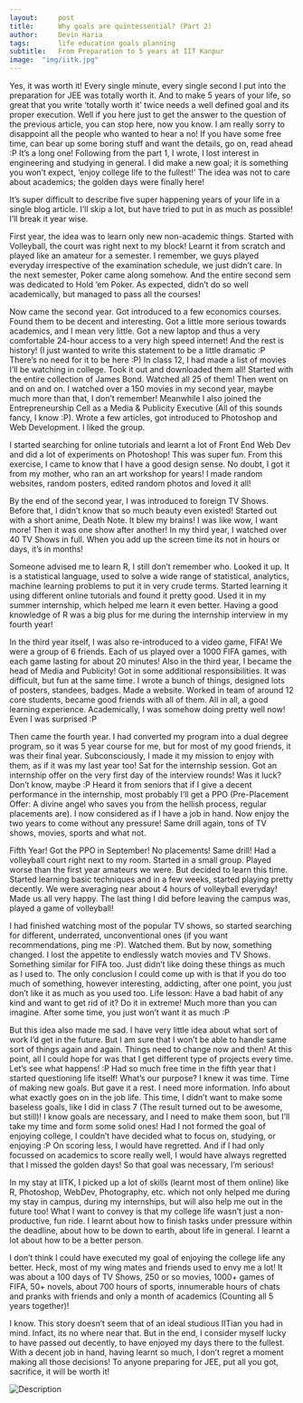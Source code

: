 ```yaml
---
layout:     post
title:      Why goals are quintessential? (Part 2)
author:     Devin Haria
tags: 		life education goals planning
subtitle:  	From Preparation to 5 years at IIT Kanpur
image:  "img/iitk.jpg"  
---
```

<!-- Start Writing Below in Markdown -->
Yes, it was worth it! Every single minute, every single second I put into the preparation for JEE was totally worth it. And to make 5 years of your life, so great that you write ‘totally worth it’ twice needs a well defined goal and its proper execution. Well if you here just to get the answer to the question of the previous article, you can stop here, now you know. I am really sorry to disappoint all the people who wanted to hear a no! If you have some free time, can bear up some boring stuff and want the details, go on, read ahead :P It’s a long one!
Following from the part 1, I wrote, I lost interest in engineering and studying in general. I did make a new goal; it is something you won’t expect, ‘enjoy college life to the fullest!’ The idea was not to care about academics; the golden days were finally here! 

It’s super difficult to describe five super happening years of your life in a single blog article. I’ll skip a lot, but have tried to put in as much as possible! I’ll break it year wise. 

First year, the idea was to learn only new non-academic things. Started with Volleyball, the court was right next to my block! Learnt it from scratch and played like an amateur for a semester. I remember, we guys played everyday irrespective of the examination schedule, we just didn’t care. In the next semester, Poker came along somehow. And the entire second sem was dedicated to Hold ‘em Poker. As expected, didn’t do so well academically, but managed to pass all the courses! 

Now came the second year. Got introduced to a few economics courses. Found them to be decent and interesting. Got a little more serious towards academics, and I mean very little. Got a new laptop and thus a very comfortable 24-hour access to a very high speed internet! And the rest is history! (I just wanted to write this statement to be a little dramatic :P There’s no need for it to be here :P) In class 12, I had made a list of movies I’ll be watching in college. Took it out and downloaded them all! Started with the entire collection of James Bond. Watched all 25 of them! Then went on and on and on. I watched over a 150 movies in my second year, maybe much more than that, I don’t remember! Meanwhile I also joined the Entrepreneurship Cell as a Media & Publicity Executive (All of this sounds fancy, I know :P). Wrote a few articles, got introduced to Photoshop and Web Development. I liked the group.

I started searching for online tutorials and learnt a lot of Front End Web Dev and did a lot of experiments on Photoshop! This was super fun. From this exercise, I came to know that I have a good design sense. No doubt, I got it from my mother, who ran an art workshop for years! I made random websites, random posters, edited random photos and loved it all!

By the end of the second year, I was introduced to foreign TV Shows. Before that, I didn’t know that so much beauty even existed! Started out with a short anime, Death Note. It blew my brains! I was like wow, I want more! Then it was one show after another! In my third year, I watched over 40 TV Shows in full. When you add up the screen time its not in hours or days, it’s in months! 

Someone advised me to learn R, I still don’t remember who. Looked it up. It is a statistical language, used to solve a wide range of statistical, analytics, machine learning problems to put it in very crude terms. Started learning it using different online tutorials and found it pretty good. Used it in my summer internship, which helped me learn it even better. Having a good knowledge of R was a big plus for me during the internship interview in my fourth year!

In the third year itself, I was also re-introduced to a video game, FIFA! We were a group of 6 friends. Each of us played over a 1000 FIFA games, with each game lasting for about 20 minutes! Also in the third year, I became the head of Media and Publicity! Got in some additional responsibilities. It was difficult, but fun at the same time. I wrote a bunch of things, designed lots of posters, standees, badges. Made a website. Worked in team of around 12 core students, became good friends with all of them. All in all, a good learning experience. Academically, I was somehow doing pretty well now! Even I was surprised :P

Then came the fourth year. I had converted my program into a dual degree program, so it was 5 year course for me, but for most of my good friends, it was their final year. Subconsciously, I made it my mission to enjoy with them, as if it was my last year too! Sat for the internship session. Got an internship offer on the very first day of the interview rounds! Was it luck? Don’t know, maybe :P Heard it from seniors that if I give a decent performance in the internship, most probably I’ll get a PPO (Pre-Placement Offer: A divine angel who saves you from the hellish process, regular placements are). I now considered as if I have a job in hand. Now enjoy the two years to come without any pressure! Same drill again, tons of TV shows, movies, sports and what not. 

Fifth Year! Got the PPO in September! No placements! Same drill! Had a volleyball court right next to my room. Started in a small group. Played worse than the first year amateurs we were. But decided to learn this time. Started learning basic techniques and in a few weeks, started playing pretty decently. We were averaging near about 4 hours of volleyball everyday! Made us all very happy. The last thing I did before leaving the campus was, played a game of volleyball! 

I had finished watching most of the popular TV shows, so started searching for different, underrated, unconventional ones (if you want recommendations, ping me :P). Watched them. But by now, something changed. I lost the appetite to endlessly watch movies and TV Shows. Something similar for FIFA too. Just didn’t like doing these things as much as I used to. The only conclusion I could come up with is that if you do too much of something, however interesting, addicting, after one point, you just don’t like it as much as you used too. Life lesson: Have a bad habit of any kind and want to get rid of it? Do it in extreme! Much more than you can imagine. After some time, you just won’t want it as much :P

But this idea also made me sad. I have very little idea about what sort of work I’d get in the future. But I am sure that I won’t be able to handle same sort of things again and again. Things need to change now and then! At this point, all I could hope for was that I get different type of projects every time. Let’s see what happens! :P Had so much free time in the fifth year that I started questioning life itself! What’s our purpose? I knew it was time. Time of making new goals. But gave it a rest. I need more information. Info about what exactly goes on in the job life. This time, I didn’t want to make some baseless goals, like I did in class 7 (The result turned out to be awesome, but still)! I know goals are necessary, and I need to make them soon, but I’ll take my time and form some solid ones! Had I not formed the goal of enjoying college, I couldn’t have decided what to focus on, studying, or enjoying :P On scoring less, I would have regretted. And if I had only focussed on academics to score really well, I would have always regretted that I missed the golden days! So that goal was necessary, I’m serious!

In my stay at IITK, I picked up a lot of skills (learnt most of them online) like R, Photoshop, WebDev, Photography, etc. which not only helped me during my stay in campus, during my internships, but will also help me out in the future too! What I want to convey is that my college life wasn’t just a non-productive, fun ride. I learnt about how to finish tasks under pressure within the deadline, about how to be down to earth, about life in general. I learnt a lot about how to be a better person. 

I don’t think I could have executed my goal of enjoying the college life any better. Heck, most of my wing mates and friends used to envy me a lot! It was about a 100 days of TV Shows, 250 or so movies, 1000+ games of FIFA, 50+ novels, about 700 hours of sports, innumerable hours of chats and pranks with friends and only a month of academics (Counting all 5 years together)! 

I know. This story doesn’t seem that of an ideal studious IITian you had in mind. Infact, its no where near that. But in the end, I consider myself lucky to have passed out decently, to have enjoyed my days there to the fullest. With a decent job in hand, having learnt so much, I don’t regret a moment making all those decisions! To anyone preparing for JEE, put all you got, sacrifice, it will be worth it!


![Description](http://devinharia.github.io/blog/img/iitk.jpg)
